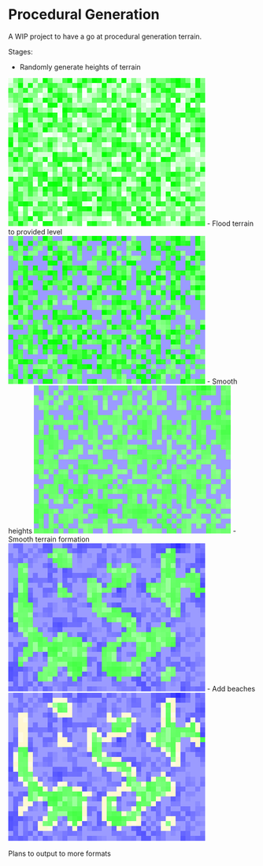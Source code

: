 # Procedural Generation
A WIP project to have a go at procedural generation terrain.

Stages:
 - Randomly generate heights of terrain
 
 <img style="image-rendering: pixelated;" src="./resources/dryTerrainMap.png" width="400" height="300">
 - Flood terrain to provided level
 
 <img style="image-rendering: pixelated;" src="./resources/floodedTerrainMap.png" width="400" height="300">
 - Smooth heights
 
 <img style="image-rendering: pixelated;" src="./resources/smoothedHeightMap.png" width="400" height="300">
 - Smooth terrain formation
 
 <img style="image-rendering: pixelated;" src="./resources/smoothedFormationMap.png" width="400" height="300">
 - Add beaches
 
 <img style="image-rendering: pixelated;" src="./resources/addedBeachesMap.png" width="400" height="300">

Plans to output to more formats
